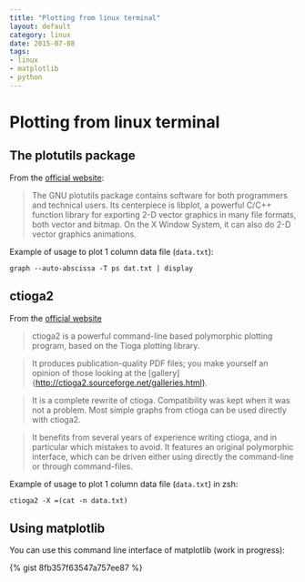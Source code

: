 ```yaml
---
title: "Plotting from linux terminal"
layout: default
category: linux
date: 2015-07-08
tags:
- linux
- matplotlib
- python
---
```


# Plotting from linux terminal

## The plotutils package

From the [official website](http://www.gnu.org/software/plotutils/):

> The GNU plotutils package contains software for both programmers and technical users. Its centerpiece is libplot, a powerful C/C++ function library for exporting 2-D vector graphics in many file formats, both vector and bitmap. On the X Window System, it can also do 2-D vector graphics animations.

Example of usage to plot 1 column data file (`data.txt`):

    graph --auto-abscissa -T ps dat.txt | display

## ctioga2

From the [official website](http://ctioga2.sourceforge.net/index.html)

> ctioga2 is a powerful command-line based polymorphic plotting program, based on the Tioga plotting library.

> It produces publication-quality PDF files; you make yourself an opinion of those looking at the [gallery]{http://ctioga2.sourceforge.net/galleries.html}.

> It is a complete rewrite of ctioga. Compatibility was kept when it was not a problem. Most simple graphs from ctioga can be used directly with ctioga2.

> It benefits from several years of experience writing ctioga, and in particular which mistakes to avoid. It features an original polymorphic interface, which can be driven either using directly the command-line or through command-files.

Example of usage to plot 1 column data file (`data.txt`) in zsh:

    ctioga2 -X =(cat -n data.txt)

## Using matplotlib

You can use this command line interface of matplotlib (work in progress):

{% gist 8fb357f63547a757ee87 %}
